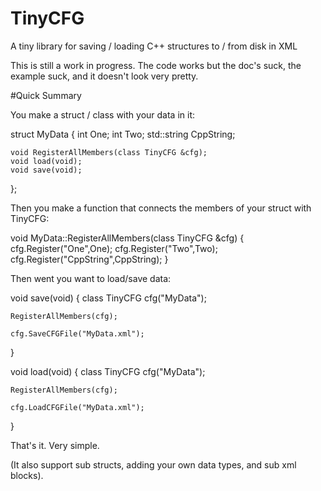 # TinyCFG
A tiny library for saving / loading C++ structures to / from disk in XML

This is still a work in progress.  The code works but the doc's suck, the example suck, and it doesn't look very pretty.

#Quick Summary

You make a struct / class with your data in it:

struct MyData
{
    int One;
    int Two;
    std::string CppString;

    void RegisterAllMembers(class TinyCFG &cfg);
    void load(void);
    void save(void);
};

Then you make a function that connects the members of your struct with TinyCFG:

void MyData::RegisterAllMembers(class TinyCFG &cfg)
{
    cfg.Register("One",One);
    cfg.Register("Two",Two);
    cfg.Register("CppString",CppString);
}

Then went you want to load/save data:

void save(void)
{
    class TinyCFG cfg("MyData");

    RegisterAllMembers(cfg);

    cfg.SaveCFGFile("MyData.xml");
}

void load(void)
{
    class TinyCFG cfg("MyData");

    RegisterAllMembers(cfg);

    cfg.LoadCFGFile("MyData.xml");
}

That's it.  Very simple.

(It also support sub structs, adding your own data types, and sub xml blocks).
